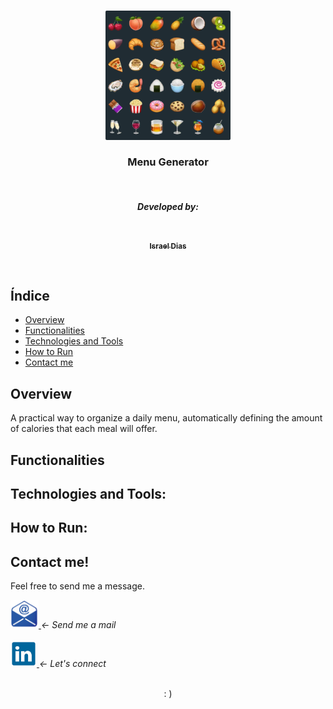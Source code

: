 <br/>
<p align="center">
    <img src="assets/logoapp.png" style="border-radius: 1%;" alt="Logo" width="200">
    <h3 align="center">Menu Generator</h3>
  <p align="center">
    <br/>
      <h5 align="center">Developed by:</h5>
        <p align="center">
          <a href="https://github.com/israelld">
            <img style="border-radius: 10%;" src="https://avatars.githubusercontent.com/israelld" width="100px;" alt=""/>
            <br/>
          <sub>
          <b>Israel Dias</b>
          </sub>
          </a>
        </p>
      <br/>
  </p>
</p>

## Índice

* [Overview](#overview) 
* [Functionalities](#functionalities)
* [Technologies and Tools](#technologies-and-tools)
* [How to Run](#how-to-run)
* [Contact me](#contact-me)

## Overview

A practical way to organize a daily menu, automatically defining the amount of calories that each meal will offer.

## Functionalities



## Technologies and Tools: 



## How to Run:



## Contact me!

Feel free to send me a message.

<address>
  <a href="mailto:izzydays@hotmail.com">
    <img src="assets/logomail.png" style="border-radius: 1%;" alt="Logo" width="45">
  </a> 
  <- Send me a mail
<br><br>

  <a href="https://www.linkedin.com/in/israellimadias/">
    <img src="assets/logolinkedin.png" style="border-radius: 10%;" alt="Logo" width="42">
  </a>
  <- Let's connect   
<br>
</address>
<br>

<p align="center"> : ) </p>
